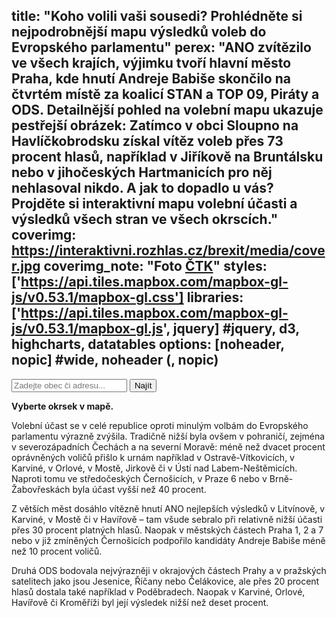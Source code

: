 title: "Koho volili vaši sousedi? Prohlédněte si nejpodrobnější mapu výsledků voleb do Evropského parlamentu"
perex: "ANO zvítězilo ve všech krajích, výjimku tvoří hlavní město Praha, kde hnutí Andreje Babiše skončilo na čtvrtém místě za koalicí STAN a TOP 09, Piráty a ODS. Detailnější pohled na volební mapu ukazuje pestřejší obrázek: Zatímco v obci Sloupno na Havlíčkobrodsku získal vítěz voleb přes 73 procent hlasů, například v Jiříkově na Bruntálsku nebo v jihočeských Hartmanicích pro něj nehlasoval nikdo. A jak to dopadlo u vás? Projděte si interaktivní mapu volební účasti a výsledků všech stran ve všech okrscích."
coverimg: https://interaktivni.rozhlas.cz/brexit/media/cover.jpg
coverimg_note: "Foto <a href='https://ctk.cz'>ČTK</a>"
styles: ['https://api.tiles.mapbox.com/mapbox-gl-js/v0.53.1/mapbox-gl.css']
libraries: ['https://api.tiles.mapbox.com/mapbox-gl-js/v0.53.1/mapbox-gl.js', jquery] #jquery, d3, highcharts, datatables
options: [noheader, nopic] #wide, noheader (, nopic)
---

<wide>
<div id="party_select"></div>
<form action="?" id='frm-geocode'>
	<div class="inputs">
	<input type="text" id="inp-geocode" placeholder="Zadejte obec či adresu...">
	<input type="submit" id="inp-btn" value="Najít">
	</div>
</form>
<div id="map"></div>
<div id="legend"><b>Vyberte okrsek v mapě.</b></div>
</wide>

Volební účast se v celé republice oproti minulým volbám do Evropského parlamentu výrazně zvýšila. Tradičně nižší byla ovšem v pohraničí, zejména v severozápadních Čechách a na severní Moravě: méně než dvacet procent oprávněných voličů přišlo k urnám například v Ostravě-Vítkovicích, v Karviné, v Orlové, v Mostě, Jirkově či v Ústí nad Labem-Neštěmicích. Naproti tomu ve středočeských Černošicích, v Praze 6 nebo v Brně-Žabovřeskách byla účast vyšší než 40 procent.

Z větších měst dosáhlo vítězně hnutí ANO nejlepších výsledků v Litvínově, v Karviné, v Mostě či v Havířově – tam všude sebralo při relativně nižší účasti přes 30 procent platných hlasů. Naopak v městských částech Praha 1, 2 a 7 nebo v již zmíněných Černošicích podpořilo kandidáty Andreje Babiše méně než 10 procent voličů.

Druhá ODS bodovala nejvýrazněji v okrajových částech Prahy a v pražských satelitech jako jsou Jesenice, Říčany nebo Čelákovice, ale přes 20 procent hlasů dostala také například v Poděbradech. Naopak v Karviné, Orlové, Havířově či Kroměříži byl její výsledek nižší než deset procent.